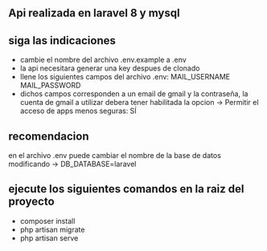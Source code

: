 ## Api realizada en laravel 8 y mysql
## siga las indicaciones
- cambie el nombre del archivo .env.example a .env
- la api necesitara generar una key despues de clonado 
- llene los siguientes campos del archivo .env: MAIL_USERNAME MAIL_PASSWORD
- dichos campos corresponden a un email de gmail y la contraseña, la cuenta de gmail a utilizar debera tener habilitada la opcion -> Permitir el acceso de apps menos seguras: SÍ

## recomendacion
en el archivo .env puede cambiar el nombre de la base de datos modificando -> DB_DATABASE=laravel
## ejecute los siguientes comandos en la raiz del proyecto
- composer install
- php artisan migrate
- php artisan serve
